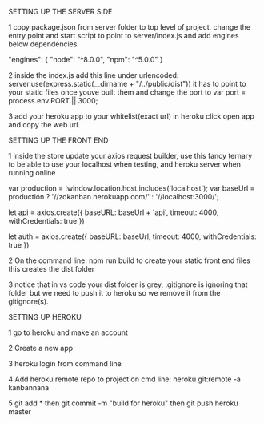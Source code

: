 SETTING UP THE SERVER SIDE

1 copy package.json from server folder to top level of project, change the entry point and start script to point to server/index.js and add engines below dependencies

 "engines": {
   "node": "^8.0.0",
   "npm": "^5.0.0"
 }

2 inside the index.js add this line under urlencoded: server.use(express.static(__dirname + "/../public/dist")) it has to point to your static files once youve built them
 and change the port to var port = process.env.PORT || 3000;

3 add your heroku app to your whitelist(exact url) in heroku click open app and copy the web url.


SETTING UP THE FRONT END

1 inside the store update your axios request builder, use this fancy ternary to be able to use your localhost when testing, and heroku server when running online

var production = !window.location.host.includes('localhost');
var baseUrl = production ? '//zdkanban.herokuapp.com/' : '//localhost:3000/';

let api = axios.create({
 baseURL: baseUrl + 'api',
 timeout: 4000,
 withCredentials: true
})

let auth = axios.create({
 baseURL: baseUrl,
 timeout: 4000,
 withCredentials: true
})

2 On the command line: npm run build to create your static front end files this creates the dist folder

3 notice that in vs code your dist folder is grey, .gitignore is ignoring that folder but we need to push it to heroku so we remove it from the gitignore(s).


SETTING UP HEROKU

1 go to heroku and make an account

2 Create a new app

3 heroku login from command line

4 Add heroku remote repo to project on cmd line:   heroku git:remote -a kanbannana

5 git add * then git commit -m "build for heroku" then git push heroku master